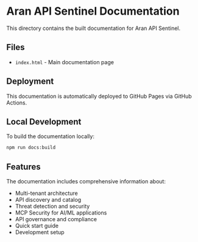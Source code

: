 
# Aran API Sentinel Documentation

This directory contains the built documentation for Aran API Sentinel.

## Files
- `index.html` - Main documentation page

## Deployment
This documentation is automatically deployed to GitHub Pages via GitHub Actions.

## Local Development
To build the documentation locally:
```bash
npm run docs:build
```

## Features
The documentation includes comprehensive information about:
- Multi-tenant architecture
- API discovery and catalog
- Threat detection and security
- MCP Security for AI/ML applications
- API governance and compliance
- Quick start guide
- Development setup
